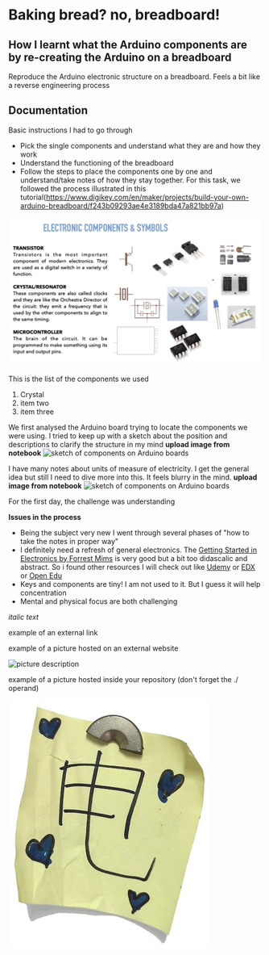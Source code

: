# Baking bread? no, breadboard!

## How I learnt what the Arduino components are by re-creating the Arduino on a breadboard
Reproduce the Arduino electronic structure on a breadboard. Feels a bit like a reverse engineering process

## Documentation

Basic instructions I had to go through
* Pick the single components and understand what they are and how they work
* Understand the functioning of the breadboard
* Follow the steps to place the components one by one and understand/take notes of how they stay together. For this task, we followed the process illustrated in this tutorial(https://www.digikey.com/en/maker/projects/build-your-own-arduino-breadboard/f243b09293ae4e3189bda47a821bb97a)

![Here an example of the description of components I studied this week](./images/example-components.png)

This is the list of the components we used
1. Crystal
2. item two
3. item three

We first analysed the Arduino board trying to locate the components we were using. I tried to keep up with a sketch about the position and descriptions to clarify the structure in my mind
**upload image from notebook**
![sketch of components on Arduino boards](./images/sketch-arduino-components.png)

I have many notes about units of measure of electricity. I get the general idea but still I need to dive more into this. It feels blurry in the mind.
**upload image from notebook**
![sketch of components on Arduino boards](./images/sketch-arduino-components.png)

For the first day, the challenge was understanding  


**Issues in the process**
* Being the subject very new I went through several phases of "how to take the notes in proper way"
* I definitely need a refresh of general electronics. The [Getting Started in Electronics by Forrest Mims](https://docs.google.com/document/d/1CzgxV9jVUBEU-Pi_BUT0c7RpolK1Asxq6KA_zzXLP7U/edit) is very good but a bit too didascalic and abstract. So i found other resources I will check out like [Udemy](https://www.udemy.com/topic/electronics/) or [EDX](https://www.edx.org/learn/electronics) or [Open Edu](https://www.open.edu/openlearn/science-maths-technology/an-introduction-electronics/content-section-0?active-tab=description-tab)
* Keys and components are tiny! I am not used to it. But I guess it will help concentration
* Mental and physical focus are both challenging



*italic text*

example of an external link



example of a picture hosted on an external website

![picture description](https://djmag.com/sites/default/files/storyimages/Clara_Rockmore.jpg)

example of a picture hosted inside your repository (don't forget the ./ operand)

![picture description](./images/example.jpg)
